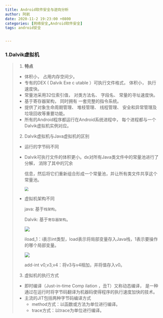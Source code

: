 ```yaml
---
title: Android软件安全与逆向分析
author: 阿航
date: 2020-11-2 19:23:00 +0800
categories: [网络安全,Android软件安全]
tags: android安全


---
```




### 1.Dalvik虚拟机

>1. **特点**
>
>   * 体积小， 占用内存空间少。
>   * 专有的DEX ( Dalvik Exe c utable ）可执行文件格式， 体积小， 执行速度快。
>   * 常量池采用32位索引值， 对类方法名、 字段名、 常量的寻址速度快。
>   * 基于寄存器架构， 同时拥有 一套完整的指令系统。
>   * 提供了对象生命周期管理、 堆枝管理、 线程管理、 安全和异常管理及垃圾回收等重要功能。
>   * 所有的Android程序都运行在Android系统进程中， 每个进程都与一个 Dalvik虚拟机实例对应。
>
>2. Dalvik虚拟机与Java虚拟机的区别
>
>   * 运行的字节码不同
>
>   * Dalvik可执行文件的体积更小。dx对所有Java类文件中的常量池进行了分解， 消除了其中的冗余
>
>     信息，然后将它们重新组合形成一个常量池，并让所有类文件共享这个常量池。
>
>     <img src="C:\Users\lxh\Documents\GitHub\lvxinghang.github.io\assets\img\sample\dx.png" style="zoom: 80%;" />
>
>   * 虚拟机架构不同
>
>     java: 基于`栈架构`。
>
>     Dalvik: 基于`寄存器架构`。
>
>     ![](C:\Users\lxh\Documents\GitHub\lvxinghang.github.io\assets\img\sample\JVM.png)
>
>     iload_1：i表示int类型，load表示将局部变量存入Java栈，1表示要操作的哪个局部变量。
>
>     
>
>     ![](C:\Users\lxh\Documents\GitHub\lvxinghang.github.io\assets\img\sample\Dalvik虚拟机运行状态.png)
>
>     add-int v0,v3,v4：将v3与v4相加，并将值存入v0。
>
>3. 虚拟机的执行方式
>
>   * 即时编译（Just-in-time Comp ilation ，丑T）又称动态编译， 是一种通过在运行时将字节码翻译为机器码使得程序的执行速度加快的技术。
>   * 主流的JIT包括两种字节码编译方式
>     * method方式：以函数或方法为单位进行编译。
>     * trace方式：以trace为单位进行编译。

